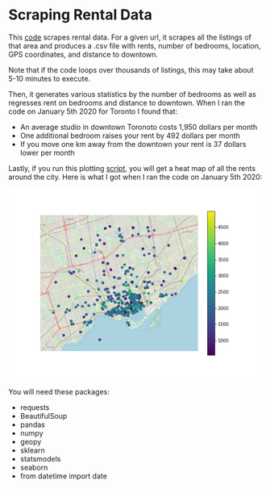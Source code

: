 # Scraping Rental Data

This [code](scraping_example.py) scrapes rental data. For a given url, it scrapes all the listings of that area and produces a .csv file with rents, number of bedrooms, location, GPS coordinates, and distance to downtown.

Note that if the code loops over thousands of listings, this may take about 5-10 minutes to execute.

Then, it generates various statistics by the number of bedrooms as well as regresses rent on bedrooms and distance to downtown. When I ran the code on January 5th 2020 for Toronto I found that:
* An average studio in downtown Toronoto costs 1,950 dollars per month
* One additional bedroom raises your rent by 492 dollars per month
* If you move one km away from the downtown your rent is 37 dollars lower per month

Lastly, if you run this plotting [script](heat_map_example.py), you will get a heat map of all the rents around the city. Here is what I got when I ran the code on January 5th 2020:

<img src="heat_map_toronto.png"/>

You will need these packages:
* requests
* BeautifulSoup
* pandas
* numpy
* geopy
* sklearn
* statsmodels
* seaborn
* from datetime import date
